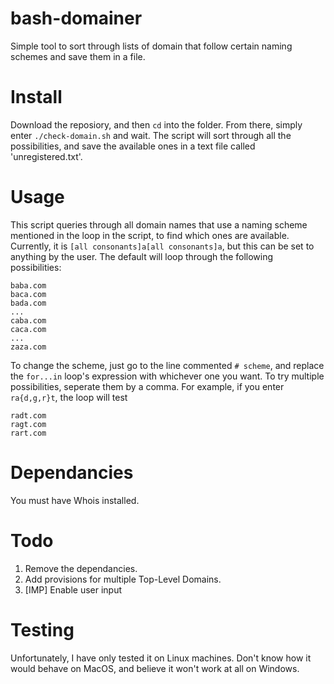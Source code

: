 # bash-domainer
Simple tool to sort through lists of domain that follow certain naming schemes and save them in a file.

# Install 
Download the reposiory, and then ```cd``` into the folder. From there, simply enter ```./check-domain.sh``` and wait. The script will sort through all the possibilities, and save the available ones in a text file called 'unregistered.txt'.

# Usage 
This script queries through all domain names that use a naming scheme mentioned in the loop in the script, to find which ones are available. Currently, it is ```[all consonants]a[all consonants]a```, but this can be set to anything by the user. The default will loop through the following possibilities:
```
baba.com    
baca.com    
bada.com    
...
caba.com
caca.com
...
zaza.com
```
To change the scheme, just go to the line commented ```# scheme```, and replace the ```for...in``` loop's expression with whichever one you want. To try multiple possibilities, seperate them by a comma.
For example, if you enter ```ra{d,g,r}t```, the loop will test
```
radt.com
ragt.com
rart.com
```
   
# Dependancies
You must have Whois installed.

# Todo
1. Remove the dependancies.    
2. Add provisions for multiple Top-Level Domains.
3. [IMP] Enable user input

# Testing
Unfortunately, I have only tested it on Linux machines. Don't know how it would behave on MacOS, and believe it won't work at all on Windows.
